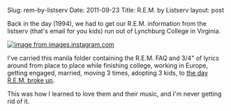 Slug: rem-by-listserv
Date: 2011-09-23
Title: R.E.M. by Listserv
layout: post


Back in the day (1994), we had to get our R.E.M. information from the listserv (that's email for you kids) run out of Lynchburg College in Virginia.

<a style="display: inline;" href="http://images.instagram.com/media/2011/09/23/e60925fffb57458584a5a7500d09b469_7.jpg"><img class="asset  asset-image at-xid-6a010534988cd3970b015391d3ba46970b image-full" alt="image from images.instagram.com" title="image from images.instagram.com" src="https://steveivy.typepad.com/.a/6a010534988cd3970b015391d3ba46970b-500wi" border="0" /></a>

I've carried this manila folder containing the R.E.M. FAQ and 3/4" of lyrics around from place to place while finishing college, working in Europe, getting engaged, married, moving 3 times, adopting 3 kids, to [the day R.E.M. broke up](http://remhq.com/news_story.php?id=1446).

This was how I learned to love them and their music, and I'm never getting rid of it.
